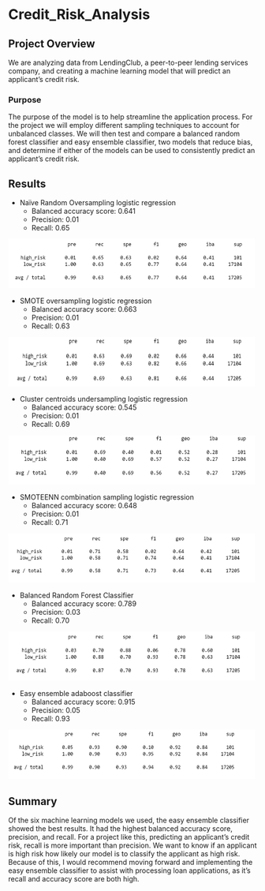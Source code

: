 # Credit_Risk_Analysis

## Project Overview
We are analyzing data from LendingClub, a peer-to-peer lending services company, and creating a machine learning model that will predict an applicant’s credit risk.

### Purpose
The purpose of the model is to help streamline the application process.  For the project we will employ different sampling techniques to account for unbalanced classes.  We will then test and compare a balanced random forest classifier and easy ensemble classifier, two models that reduce bias, and determine if either of the models can be used to consistently predict an applicant’s credit risk.

## Results
-	Naïve Random Oversampling logistic regression
    - Balanced accuracy score: 0.641
    -	Precision: 0.01
    -	Recall: 0.65
<img src="Imbalanced_classification_reports/random_oversampling.PNG" width="500" height="100"/>

-	SMOTE oversampling logistic regression
    -	Balanced accuracy score: 0.663
    -	Precision: 0.01
    -	Recall: 0.63
<img src="Imbalanced_classification_reports/smote.PNG" width="500" height="100"/>

- Cluster centroids undersampling logistic regression
  -	Balanced accuracy score: 0.545
  -	Precision: 0.01
  -	Recall: 0.69
<img src="Imbalanced_classification_reports/cluster_centroids.PNG" width="500" height="100"/>

-	SMOTEENN combination sampling logistic regression
    -	Balanced accuracy score: 0.648
    -	Precision: 0.01
    -	Recall: 0.71
<img src="Imbalanced_classification_reports/smoteen.PNG" width="500" height="100"/>

-	Balanced Random Forest Classifier
    -	Balanced accuracy score: 0.789
    -	Precision: 0.03
    -	Recall: 0.70
<img src="Imbalanced_classification_reports/balanced_random_forest_classifier.PNG" width="500" height="100"/>

-	Easy ensemble adaboost classifier
  	-	Balanced accuracy score: 0.915
    -	Precision: 0.05
    -	Recall: 0.93
<img src="Imbalanced_classification_reports/easy_ensemble.PNG" width="500" height="100"/>

## Summary
Of the six machine learning models we used, the easy ensemble classifier showed the best results.  It had the highest balanced accuracy score, precision, and recall. For a project like this, predicting an applicant’s credit risk, recall is more important than precision.  We want to know if an applicant is high risk how likely our model is to classify the applicant as high risk.  Because of this, I would recommend moving forward and implementing the easy ensemble classifier to assist with processing loan applications, as it’s recall and accuracy score are both high.
